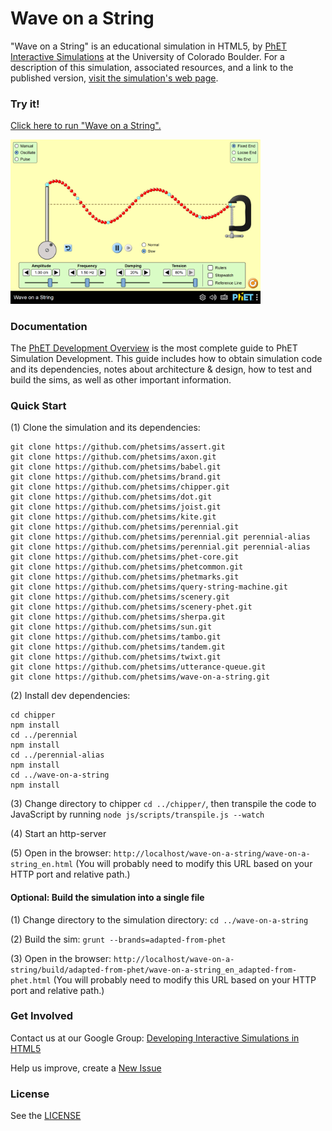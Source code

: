 Wave on a String
=============
"Wave on a String" is an educational simulation in HTML5, by <a href="https://phet.colorado.edu/" target="_blank">PhET Interactive Simulations</a>
at the University of Colorado Boulder.
For a description of this simulation, associated resources, and a link to the published version,
<a href="https://phet.colorado.edu/en/simulation/wave-on-a-string" target="_blank">visit the simulation's web page</a>.

### Try it!

<a href="https://phet.colorado.edu/sims/html/wave-on-a-string/latest/wave-on-a-string_en.html" target="_blank">Click here to run "Wave on a String".</a>

<a href="https://phet.colorado.edu/sims/html/wave-on-a-string/latest/wave-on-a-string_en.html" target="_blank">
<img src="https://raw.githubusercontent.com/phetsims/wave-on-a-string/master/assets/wave-on-a-string-screenshot.png" alt="Screenshot" style="width: 400px;"/>
</a>

### Documentation
The <a href="https://github.com/phetsims/phet-info/blob/master/doc/phet-development-overview.md" target="_blank">PhET Development Overview</a> is the most complete guide to PhET Simulation
Development. This guide includes how to obtain simulation code and its dependencies, notes about architecture & design, how to test and build
the sims, as well as other important information.

### Quick Start
(1) Clone the simulation and its dependencies:
```
git clone https://github.com/phetsims/assert.git
git clone https://github.com/phetsims/axon.git
git clone https://github.com/phetsims/babel.git
git clone https://github.com/phetsims/brand.git
git clone https://github.com/phetsims/chipper.git
git clone https://github.com/phetsims/dot.git
git clone https://github.com/phetsims/joist.git
git clone https://github.com/phetsims/kite.git
git clone https://github.com/phetsims/perennial.git
git clone https://github.com/phetsims/perennial.git perennial-alias
git clone https://github.com/phetsims/perennial.git perennial-alias
git clone https://github.com/phetsims/phet-core.git
git clone https://github.com/phetsims/phetcommon.git
git clone https://github.com/phetsims/phetmarks.git
git clone https://github.com/phetsims/query-string-machine.git
git clone https://github.com/phetsims/scenery.git
git clone https://github.com/phetsims/scenery-phet.git
git clone https://github.com/phetsims/sherpa.git
git clone https://github.com/phetsims/sun.git
git clone https://github.com/phetsims/tambo.git
git clone https://github.com/phetsims/tandem.git
git clone https://github.com/phetsims/twixt.git
git clone https://github.com/phetsims/utterance-queue.git
git clone https://github.com/phetsims/wave-on-a-string.git
```

(2) Install dev dependencies:
```
cd chipper
npm install
cd ../perennial
npm install
cd ../perennial-alias
npm install
cd ../wave-on-a-string
npm install
```

(3) Change directory to chipper `cd ../chipper/`, then transpile the code to JavaScript by running `node js/scripts/transpile.js --watch`

(4) Start an http-server

(5) Open in the browser: `http://localhost/wave-on-a-string/wave-on-a-string_en.html` (You will probably need to modify this URL based on your HTTP port and relative path.)

#### Optional: Build the simulation into a single file

(1) Change directory to the simulation directory: `cd ../wave-on-a-string`

(2) Build the sim: `grunt --brands=adapted-from-phet`

(3) Open in the browser: `http://localhost/wave-on-a-string/build/adapted-from-phet/wave-on-a-string_en_adapted-from-phet.html` (You will probably need to modify this URL based on your HTTP port and relative path.)

### Get Involved

Contact us at our Google Group: <a href="http://groups.google.com/forum/#!forum/developing-interactive-simulations-in-html5" target="_blank">Developing Interactive Simulations in HTML5</a>

Help us improve, create a <a href="http://github.com/phetsims/wave-on-a-string/issues/new" target="_blank">New Issue</a>

### License
See the <a href="https://github.com/phetsims/wave-on-a-string/blob/master/LICENSE" target="_blank">LICENSE</a>

